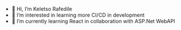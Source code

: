 - 👋 Hi, I’m Keletso Rafedile
- 👀 I’m interested in learning more CI/CD in development
- 🌱 I’m currently learning React in collaboration with ASP.Net WebAPI

